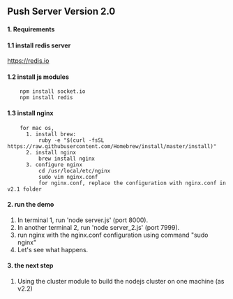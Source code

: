 ## Push Server Version 2.0

#### 1. Requirements

#### 1.1 install redis server
https://redis.io

#### 1.2 install js modules
```
    npm install socket.io
    npm install redis
```

#### 1.3 install nginx
```
    for mac os, 
      1. install brew: 
          ruby -e "$(curl -fsSL https://raw.githubusercontent.com/Homebrew/install/master/install)"
      2. install nginx
          brew install nginx
      3. configure nginx
          cd /usr/local/etc/nginx
          sudo vim nginx.conf
          for nginx.conf, replace the configuration with nginx.conf in v2.1 folder
```

#### 2. run the demo

1. In terminal 1, run 'node server.js' (port 8000).
2. In another terminal 2, run 'node server_2.js' (port 7999).
3. run nginx with the nginx.conf configuration using command "sudo nginx"
4. Let's see what happens.

#### 3. the next step

1. Using the cluster module to build the nodejs cluster on one machine (as v2.2)
